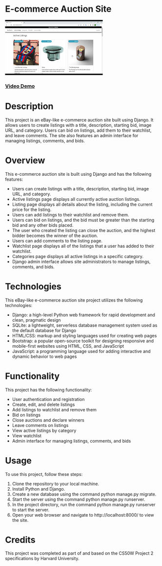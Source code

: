 # E-commerce Auction Site

![Screenshot](screenshot.webp)

### [Video Demo](https://youtu.be/uY8-5s_B4qo)

# Description
This project is an eBay-like e-commerce auction site built using Django. It allows users to create listings with a title, description, starting bid, image URL, and category. Users can bid on listings, add them to their watchlist, and leave comments. The site also features an admin interface for managing listings, comments, and bids.

# Overview
This e-commerce auction site is built using Django and has the following features:

- Users can create listings with a title, description, starting bid, image URL, and category.
- Active listings page displays all currently active auction listings.
- Listing page displays all details about the listing, including the current price for the listing.
- Users can add listings to their watchlist and remove them.
- Users can bid on listings, and the bid must be greater than the starting bid and any other bids placed.
- The user who created the listing can close the auction, and the highest bidder becomes the winner of the auction.
- Users can add comments to the listing page.
- Watchlist page displays all of the listings that a user has added to their watchlist.
- Categories page displays all active listings in a specific category.
- Django admin interface allows site administrators to manage listings, comments, and bids.

# Technologies
This eBay-like e-commerce auction site project utilizes the following technologies:

- Django: a high-level Python web framework for rapid development and clean, pragmatic design
- SQLite: a lightweight, serverless database management system used as the default database for Django
- HTML/CSS: markup and styling languages used for creating web pages
- Bootstrap: a popular open-source toolkit for designing responsive and mobile-first websites using HTML, CSS, and JavaScript
- JavaScript: a programming language used for adding interactive and dynamic behavior to web pages

# Functionality
This project has the following functionality:

- User authentication and registration
- Create, edit, and delete listings
- Add listings to watchlist and remove them
- Bid on listings
- Close auctions and declare winners
- Leave comments on listings
- View active listings by category
- View watchlist
- Admin interface for managing listings, comments, and bids

# Usage
To use this project, follow these steps:

1. Clone the repository to your local machine.
2. Install Python and Django.
3. Create a new database using the command python manage.py migrate.
4. Start the server using the command python manage.py runserver.
5. In the project directory, run the command python manage.py runserver to start the server.
6. Open your web browser and navigate to http://localhost:8000/ to view the site.

# Credits
This project was completed as part of and based on the CS50W Project 2 specifications by Harvard University.
